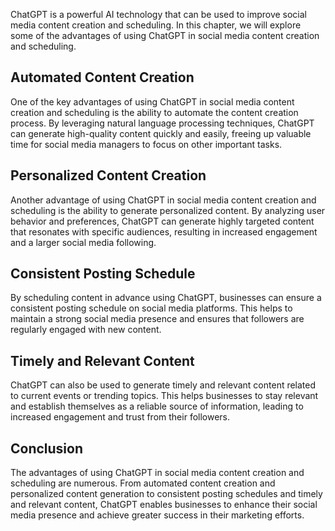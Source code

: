 

ChatGPT is a powerful AI technology that can be used to improve social media content creation and scheduling. In this chapter, we will explore some of the advantages of using ChatGPT in social media content creation and scheduling.

Automated Content Creation
--------------------------

One of the key advantages of using ChatGPT in social media content creation and scheduling is the ability to automate the content creation process. By leveraging natural language processing techniques, ChatGPT can generate high-quality content quickly and easily, freeing up valuable time for social media managers to focus on other important tasks.

Personalized Content Creation
-----------------------------

Another advantage of using ChatGPT in social media content creation and scheduling is the ability to generate personalized content. By analyzing user behavior and preferences, ChatGPT can generate highly targeted content that resonates with specific audiences, resulting in increased engagement and a larger social media following.

Consistent Posting Schedule
---------------------------

By scheduling content in advance using ChatGPT, businesses can ensure a consistent posting schedule on social media platforms. This helps to maintain a strong social media presence and ensures that followers are regularly engaged with new content.

Timely and Relevant Content
---------------------------

ChatGPT can also be used to generate timely and relevant content related to current events or trending topics. This helps businesses to stay relevant and establish themselves as a reliable source of information, leading to increased engagement and trust from their followers.

Conclusion
----------

The advantages of using ChatGPT in social media content creation and scheduling are numerous. From automated content creation and personalized content generation to consistent posting schedules and timely and relevant content, ChatGPT enables businesses to enhance their social media presence and achieve greater success in their marketing efforts.
